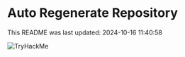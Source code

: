 # Auto Regenerate Repository

This README was last updated: 2024-10-16 11:40:58

 ![TryHackMe](https://tryhackme.com/badge/533634)